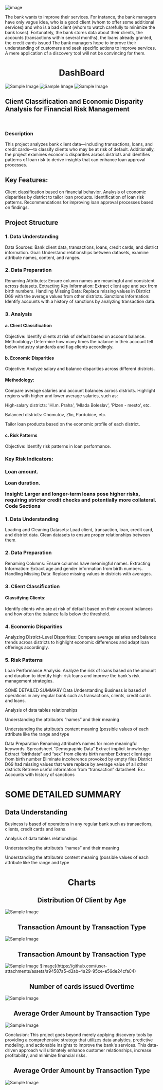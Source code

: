 ![image](https://github.com/user-attachments/assets/6a425d0b-9994-4e6b-83ed-c10ac75fef71)

The bank wants to improve their services. For instance, the bank managers have only vague idea, who is a good client (whom to offer some additional services) and who is a bad client (whom to watch carefully to minimize the bank loses). Fortunately, the bank stores data about their clients, the accounts (transactions within several months), the loans already granted, the credit cards issued The bank managers hope to improve their understanding of customers and seek specific actions to improve services. A mere application of a discovery tool will not be convincing for them.

<div align="center">
<h1>DashBoard</h1>
</div>
<img src="https://github.com/user-attachments/assets/0b6c6e3d-0d68-4f2d-9d8f-9f111acd3355" alt="Sample Image" style="max-width: 100%;">

<img src="https://github.com/user-attachments/assets/b1b14e9e-d4bd-44a0-b688-48167d33d1a7" alt="Sample Image" style="max-width: 100%;">
<img src="https://github.com/user-attachments/assets/0e99769f-3077-4148-92c7-7bc0816ebae3" alt="Sample Image" style="max-width: 100%;">



<h2>Client Classification and Economic Disparity Analysis for Financial Risk Management</h2><br/>
<H3>Description</H3>
This project analyzes bank client data—including transactions, loans, and credit cards—to classify clients who may be at risk of default. Additionally, the project examines economic disparities across districts and identifies patterns of loan risk to derive insights that can enhance loan approval processes.

<H2>Key Features:</H2>
Client classification based on financial behavior.
Analysis of economic disparities by district to tailor loan products.
Identification of loan risk patterns.
Recommendations for improving loan approval processes based on findings.

<H2>Project Structure</H2>
<H3>1. Data Understanding</H3>
Data Sources: Bank client data, transactions, loans, credit cards, and district information.
Goal: Understand relationships between datasets, examine attribute names, content, and ranges.

<H3>2. Data Preparation</H3>
Renaming Attributes: Ensure column names are meaningful and consistent across datasets.
Extracting Key Information:
Extract client age and sex from birth numbers.
Handling Missing Data:
Replace missing values in District D69 with the average values from other districts.
Sanctions Information: Identify accounts with a history of sanctions by analyzing transaction data.

<H3>3. Analysis</H3>
<H4>a. Client Classification</H4>
Objective: Identify clients at risk of default based on account balance.
Methodology: Determine how many times the balance in their account fell below industry standards and flag clients accordingly.
<H4>b. Economic Disparities</H4>

Objective: Analyze salary and balance disparities across different districts.

<H4>Methodology:</H4>

Compare average salaries and account balances across districts.
Highlight regions with higher and lower average salaries, such as:

High-salary districts: 'Hl.m. Praha', 'Mlada Boleslav', 'Plzen - mesto', etc.

Balanced districts: Chomutov, Zlin, Pardubice, etc.

Tailor loan products based on the economic profile of each district.

<H4>c. Risk Patterns</H4>
Objective: Identify risk patterns in loan performance.

<H3>Key Risk Indicators:<H3>
Loan amount.
  
Loan duration.

Insight: Larger and longer-term loans pose higher risks, requiring stricter credit checks and potentially more collateral.
Code Sections

<H3>1. Data Understanding</H3>
Loading and Cleaning Datasets:
Load client, transaction, loan, credit card, and district data.
Clean datasets to ensure proper relationships between them.

<H3>2. Data Preparation</H3>
Renaming Columns:
Ensure columns have meaningful names.
Extracting Information:
Extract age and gender information from birth numbers.
Handling Missing Data:
Replace missing values in districts with averages.

<H3>3. Client Classification</H3>
<H4>Classifying Clients:</H4>
Identify clients who are at risk of default based on their account balances and how often the balance falls below the threshold.

<H3>4. Economic Disparities</H3>
Analyzing District-Level Disparities:
Compare average salaries and balance trends across districts to highlight economic differences and adapt loan offerings accordingly.

<H3>5. Risk Patterns</H3>
Loan Performance Analysis:
Analyze the risk of loans based on the amount and duration to identify high-risk loans and improve the bank's risk management strategies.

SOME DETAILED SUMMARY
Data Understanding
Business is based of operations in any regular bank such as transactions, clients, credit cards and loans.

Analysis of data tables relationships

Understanding the attribute’s “names” and their meaning

Understanding the attribute’s content meaning (possible values of each attribute like the range and type

Data Preparation
Renaming attribute’s names for more meaningful keywords. Spreadsheet “Demographic Data” Extract implicit knowledge Extract “birthdate” and “sex” from clients birth number Extract client age from birth number Eliminate incoherence provoked by empty files District D69 had missing values that were replace by average value of all other districts Retrieve useful information from “transaction” datasheet. Ex.: Accounts with history of sanctions

<H1>SOME DETAILED SUMMARY
</H1>

<H2>Data Understanding</H2>
Business is based of operations in any regular bank such as transactions, clients, credit cards and loans.

Analysis of data tables relationships

Understanding the attribute’s “names” and their meaning

Understanding the attribute’s content meaning (possible values of each attribute like the range and type


<div align="center">
<h1>Charts</h1>
</div>
<div align="center">
<H2>Distribution Of Client by Age</H2>
</div>
<img src="https://github.com/user-attachments/assets/486fd6b2-2cb8-48fc-9b23-cb85d817fdba" alt="Sample Image" style="max-width: 100%;">

<div align="center">
<H2>Transaction Amount by Transaction Type</H2>
</div>
<img src="https://github.com/user-attachments/assets/71538115-d1fb-426e-974e-790088973f15" alt="Sample Image" style="max-width: 100%;">

<div align="center">
<H2>Transaction Amount by Transaction Type</H2>
</div>
<img src="https://github.com/user-attachments/assets/a94587a5-d3ab-4a29-95ce-e56de24cfa04" alt="Sample Image" style="max-width: 100%;">
![image](https://github.com/user-attachments/assets/a94587a5-d3ab-4a29-95ce-e56de24cfa04)


<div align="center">
<H2>Number of cards issued Overtime</H2>
</div>
<img src="https://github.com/user-attachments/assets/69865db5-fec0-413b-950a-545e2527bae4" alt="Sample Image" style="max-width: 100%;">


<div align="center">
<H2>Average Order Amount by Transaction Type</H2>
</div>
<img src="https://github.com/user-attachments/assets/8286b4a5-61d7-4ffd-894b-d1d0414eed83" alt="Sample Image" style="max-width: 100%;">

Conclusion:
This project goes beyond merely applying discovery tools by providing a comprehensive strategy that utilizes data analytics, predictive modeling, and actionable insights to improve the bank's services. This data-driven approach will ultimately enhance customer relationships, increase profitability, and minimize financial risks.

<div align="center">
<H2>Average Order Amount by Transaction Type</H2>
</div>
<img src="https://github.com/user-attachments/assets/8286b4a5-61d7-4ffd-894b-d1d0414eed83" alt="Sample Image" style="max-width: 100%;">

